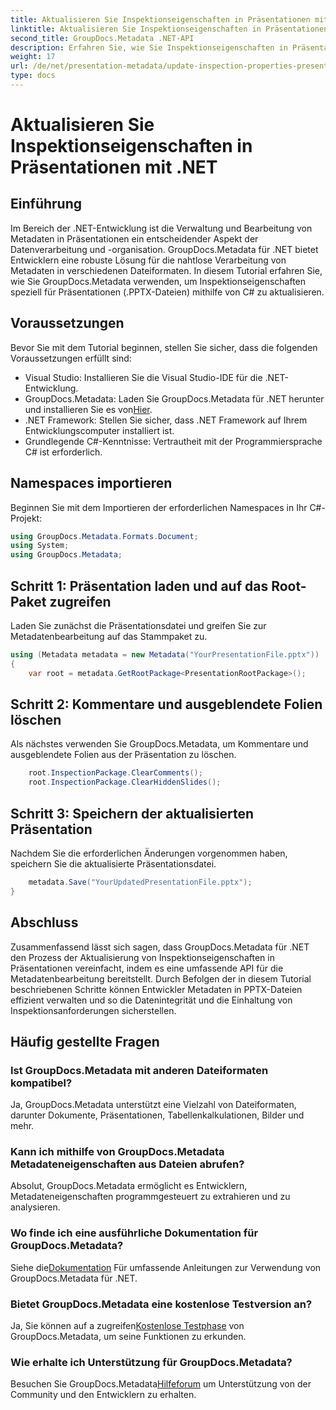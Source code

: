 ```yaml
---
title: Aktualisieren Sie Inspektionseigenschaften in Präsentationen mit .NET
linktitle: Aktualisieren Sie Inspektionseigenschaften in Präsentationen mit .NET
second_title: GroupDocs.Metadata .NET-API
description: Erfahren Sie, wie Sie Inspektionseigenschaften in Präsentationen mithilfe von .NET mit GroupDocs.Metadata aktualisieren. Einfache und effiziente Metadatenbearbeitung für .PPTX-Dateien.
weight: 17
url: /de/net/presentation-metadata/update-inspection-properties-presentations/
type: docs
---
```

# Aktualisieren Sie Inspektionseigenschaften in Präsentationen mit .NET

## Einführung
Im Bereich der .NET-Entwicklung ist die Verwaltung und Bearbeitung von Metadaten in Präsentationen ein entscheidender Aspekt der Datenverarbeitung und -organisation. GroupDocs.Metadata für .NET bietet Entwicklern eine robuste Lösung für die nahtlose Verarbeitung von Metadaten in verschiedenen Dateiformaten. In diesem Tutorial erfahren Sie, wie Sie GroupDocs.Metadata verwenden, um Inspektionseigenschaften speziell für Präsentationen (.PPTX-Dateien) mithilfe von C# zu aktualisieren.
## Voraussetzungen
Bevor Sie mit dem Tutorial beginnen, stellen Sie sicher, dass die folgenden Voraussetzungen erfüllt sind:
- Visual Studio: Installieren Sie die Visual Studio-IDE für die .NET-Entwicklung.
-  GroupDocs.Metadata: Laden Sie GroupDocs.Metadata für .NET herunter und installieren Sie es von[Hier](https://releases.groupdocs.com/metadata/net/).
- .NET Framework: Stellen Sie sicher, dass .NET Framework auf Ihrem Entwicklungscomputer installiert ist.
- Grundlegende C#-Kenntnisse: Vertrautheit mit der Programmiersprache C# ist erforderlich.

## Namespaces importieren
Beginnen Sie mit dem Importieren der erforderlichen Namespaces in Ihr C#-Projekt:
```csharp
using GroupDocs.Metadata.Formats.Document;
using System;
using GroupDocs.Metadata;
```
## Schritt 1: Präsentation laden und auf das Root-Paket zugreifen
Laden Sie zunächst die Präsentationsdatei und greifen Sie zur Metadatenbearbeitung auf das Stammpaket zu.

```csharp
using (Metadata metadata = new Metadata("YourPresentationFile.pptx"))
{
    var root = metadata.GetRootPackage<PresentationRootPackage>();
```
## Schritt 2: Kommentare und ausgeblendete Folien löschen
Als nächstes verwenden Sie GroupDocs.Metadata, um Kommentare und ausgeblendete Folien aus der Präsentation zu löschen.

```csharp
    root.InspectionPackage.ClearComments();
    root.InspectionPackage.ClearHiddenSlides();
```
## Schritt 3: Speichern der aktualisierten Präsentation
Nachdem Sie die erforderlichen Änderungen vorgenommen haben, speichern Sie die aktualisierte Präsentationsdatei.

```csharp
    metadata.Save("YourUpdatedPresentationFile.pptx");
}
```

## Abschluss
Zusammenfassend lässt sich sagen, dass GroupDocs.Metadata für .NET den Prozess der Aktualisierung von Inspektionseigenschaften in Präsentationen vereinfacht, indem es eine umfassende API für die Metadatenbearbeitung bereitstellt. Durch Befolgen der in diesem Tutorial beschriebenen Schritte können Entwickler Metadaten in PPTX-Dateien effizient verwalten und so die Datenintegrität und die Einhaltung von Inspektionsanforderungen sicherstellen.

## Häufig gestellte Fragen
### Ist GroupDocs.Metadata mit anderen Dateiformaten kompatibel?
Ja, GroupDocs.Metadata unterstützt eine Vielzahl von Dateiformaten, darunter Dokumente, Präsentationen, Tabellenkalkulationen, Bilder und mehr.
### Kann ich mithilfe von GroupDocs.Metadata Metadateneigenschaften aus Dateien abrufen?
Absolut, GroupDocs.Metadata ermöglicht es Entwicklern, Metadateneigenschaften programmgesteuert zu extrahieren und zu analysieren.
### Wo finde ich eine ausführliche Dokumentation für GroupDocs.Metadata?
 Siehe die[Dokumentation](https://tutorials.groupdocs.com/metadata/net/) Für umfassende Anleitungen zur Verwendung von GroupDocs.Metadata für .NET.
### Bietet GroupDocs.Metadata eine kostenlose Testversion an?
 Ja, Sie können auf a zugreifen[Kostenlose Testphase](https://releases.groupdocs.com/) von GroupDocs.Metadata, um seine Funktionen zu erkunden.
### Wie erhalte ich Unterstützung für GroupDocs.Metadata?
 Besuchen Sie GroupDocs.Metadata[Hilfeforum](https://forum.groupdocs.com/c/metadata/14) um Unterstützung von der Community und den Entwicklern zu erhalten.